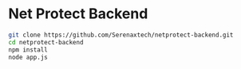 # Net Protect Backend

```bash
git clone https://github.com/Serenaxtech/netprotect-backend.git
cd netprotect-backend
npm install
node app.js
```